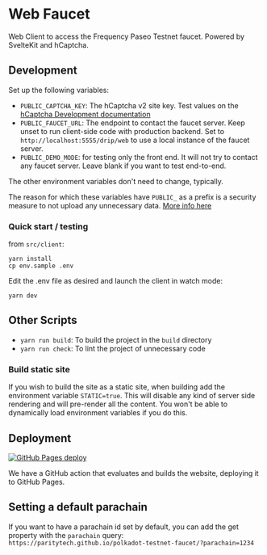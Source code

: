 # Web Faucet

Web Client to access the Frequency Paseo Testnet faucet.  Powered by SvelteKit and hCaptcha.

## Development
Set up the following variables:
- `PUBLIC_CAPTCHA_KEY`: The hCaptcha v2 site key. Test values on the [hCaptcha Development documentation](https://docs.hcaptcha.com/#integration-testing-test-keys)
- `PUBLIC_FAUCET_URL`: The endpoint to contact the faucet server. Keep unset to run client-side code with production backend.  Set to `http://localhost:5555/drip/web` to use a local instance of the faucet server.
- `PUBLIC_DEMO_MODE`: for testing only the front end.  It will not try to contact any faucet server.  Leave blank if you want to test end-to-end.

The other environment variables don't need to change, typically.

The reason for which these variables have `PUBLIC_` as a prefix is a security measure to not upload any unnecessary data. [More info here](https://kit.svelte.dev/docs/modules#$env-static-public)

### Quick start / testing
from `src/client`:
```shell
yarn install
cp env.sample .env
```
Edit the .env file as desired and launch the client in watch mode:
```shell
yarn dev
```

## Other Scripts
- `yarn run build`: To build the project in the `build` directory
- `yarn run check`: To lint the project of unnecessary code

### Build static site

If you wish to build the site as a static site, when building add the environment variable `STATIC=true`. This will disable any kind of server side rendering
and will pre-render all the content. You won't be able to dynamically load environment variables if you do this.

## Deployment

[![GitHub Pages deploy](https://github.com/paritytech/polkadot-testnet-faucet/actions/workflows/deploy-site.yml/badge.svg?event=push)](https://github.com/paritytech/polkadot-testnet-faucet/actions/workflows/deploy-site.yml)

We have a GitHub action that evaluates and builds the website, deploying it to GitHub Pages.

## Setting a default parachain

If you want to have a parachain id set by default, you can add the get property with the `parachain` query:
`https://paritytech.github.io/polkadot-testnet-faucet/?parachain=1234`
